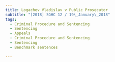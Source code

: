 ```yaml
---
title: Logachev Vladislav v Public Prosecutor 
subtitle: "[2018] SGHC 12 / 19\_January\_2018"
tags:
  - Criminal Procedure and Sentencing
  - Sentencing
  - Appeals
  - Criminal Procedure and Sentencing
  - Sentencing
  - Benchmark sentences

---
```


